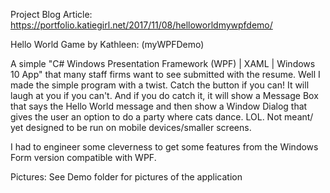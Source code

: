 Project Blog Article: https://portfolio.katiegirl.net/2017/11/08/helloworldmywpfdemo/

Hello World Game by Kathleen: (myWPFDemo)

A simple "C# Windows Presentation Framework (WPF) | XAML | Windows 10 App" that many staff firms want to see submitted with the resume. Well I made the simple program with a twist. Catch the button if you can! It will laugh at you if you can't. And if you do catch it, it will show a Message Box that says the Hello World message and then show a Window Dialog that gives the user an option to do a party where cats dance. LOL. Not meant/ yet designed to be run on mobile devices/smaller screens.

I had to engineer some cleverness to get some features from the Windows Form version compatible with WPF.

Pictures: See Demo folder for pictures of the application
